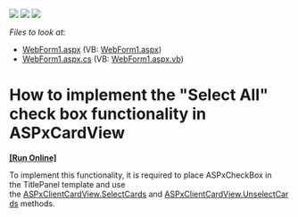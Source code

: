 <!-- default badges list -->
![](https://img.shields.io/endpoint?url=https://codecentral.devexpress.com/api/v1/VersionRange/128530398/16.1.7%2B)
[![](https://img.shields.io/badge/Open_in_DevExpress_Support_Center-FF7200?style=flat-square&logo=DevExpress&logoColor=white)](https://supportcenter.devexpress.com/ticket/details/T446605)
[![](https://img.shields.io/badge/📖_How_to_use_DevExpress_Examples-e9f6fc?style=flat-square)](https://docs.devexpress.com/GeneralInformation/403183)
<!-- default badges end -->
<!-- default file list -->
*Files to look at*:

* [WebForm1.aspx](./CS/DxExample/WebForm1.aspx) (VB: [WebForm1.aspx](./VB/DxExample/WebForm1.aspx))
* [WebForm1.aspx.cs](./CS/DxExample/WebForm1.aspx.cs) (VB: [WebForm1.aspx.vb](./VB/DxExample/WebForm1.aspx.vb))
<!-- default file list end -->
# How to implement the "Select All" check box functionality in ASPxCardView
<!-- run online -->
**[[Run Online]](https://codecentral.devexpress.com/t446605/)**
<!-- run online end -->


<p>To implement this functionality, it is required to place ASPxCheckBox in the TitlePanel template and use the <a href="https://documentation.devexpress.com/#aspnet/DevExpressWebScriptsASPxClientCardView_SelectCardstopic(Qaa54Q)">ASPxClientCardView.SelectCards</a> and <a href="https://documentation.devexpress.com/#AspNet/DevExpressWebScriptsASPxClientCardView_UnselectCardstopic(QtI2nA)">ASPxClientCardView.UnselectCards</a> methods.</p>

<br/>


